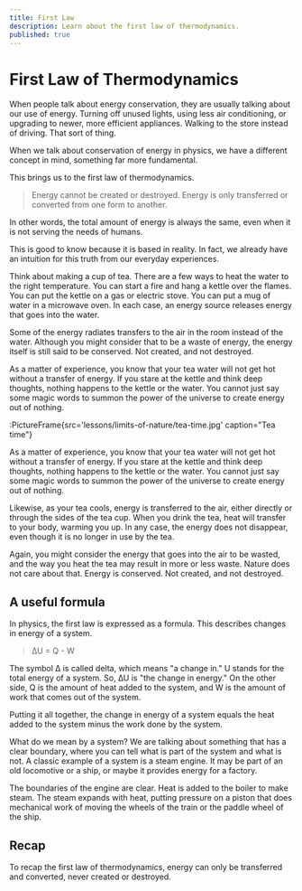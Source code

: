 ```yaml
---
title: First Law
description: Learn about the first law of thermodynamics.
published: true
---
```


# First Law of Thermodynamics

When people talk about energy conservation, they are usually talking about our use of energy. Turning off unused lights, using less air conditioning, or upgrading to newer, more efficient appliances. Walking to the store instead of driving. That sort of thing.

When we talk about conservation of energy in physics, we have a different concept in mind, something far more fundamental.

This brings us to the first law of thermodynamics.

> Energy cannot be created or destroyed. Energy is only transferred or converted from one form to another.

In other words, the total amount of energy is always the same, even when it is not serving the needs of humans.

This is good to know because it is based in reality. In fact, we already have an intuition for this truth from our everyday experiences.

Think about making a cup of tea. There are a few ways to heat the water to the right temperature. You can start a fire and hang a kettle over the flames. You can put the kettle on a gas or electric stove. You can put a mug of water in a microwave oven. In each case, an energy source releases energy that goes into the water.

Some of the energy radiates transfers to the air in the room instead of the water. Although you might consider that to be a waste of energy, the energy itself is still said to be conserved. Not created, and not destroyed.

As a matter of experience, you know that your tea water will not get hot without a transfer of energy. If you stare at the kettle and think deep thoughts, nothing happens to the kettle or the water. You cannot just say some magic words to summon the power of the universe to create energy out of nothing.

:PictureFrame{src='lessons/limits-of-nature/tea-time.jpg' caption="Tea time"}

As a matter of experience, you know that your tea water will not get hot without a transfer of energy. If you stare at the kettle and think deep thoughts, nothing happens to the kettle or the water. You cannot just say some magic words to summon the power of the universe to create energy out of nothing.

Likewise, as your tea cools, energy is transferred to the air, either directly or through the sides of the tea cup. When you drink the tea, heat will transfer to your body, warming you up. In any case, the energy does not disappear, even though it is no longer in use by the tea.

Again, you might consider the energy that goes into the air to be wasted, and the way you heat the tea may result in more or less waste. Nature does not care about that. Energy is conserved. Not created, and not destroyed.

## A useful formula

In physics, the first law is expressed as a formula. This describes changes in energy of a system.

> ∆U = Q - W

The symbol ∆ is called delta, which means "a change in." U stands for the total energy of a system. So, ∆U is "the change in energy." On the other side, Q is the amount of heat added to the system, and W is the amount of work that comes out of the system.

Putting it all together, the change in energy of a system equals the heat added to the system minus the work done by the system.

What do we mean by a system? We are talking about something that has a clear boundary, where you can tell what is part of the system and what is not. A classic example of a system is a steam engine. It may be part of an old locomotive or a ship, or maybe it provides energy for a factory.

The boundaries of the engine are clear. Heat is added to the boiler to make steam. The steam expands with heat, putting pressure on a piston that does mechanical work of moving the wheels of the train or the paddle wheel of the ship.

## Recap

To recap the first law of thermodynamics, energy can only be transferred and converted, never created or destroyed.
